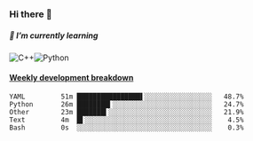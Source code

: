### Hi there 👋

##### 🌱 I’m currently learning

![C++](https://img.shields.io/badge/-C++-00599C?style=flat-square&logo=c)![Python](https://img.shields.io/badge/-Python-black?style=flat-square&logo=Python)


<!-- waka-box start -->
#### <a href="https://gist.github.com/bf274261b4c8553e17fc709dfc3cfa97" target="_blank">Weekly development breakdown</a>
```text
YAML    	 51m ████████████████▌░░░░░░░░░░░░░░░░░   48.7% 
Python  	 26m ████████▍░░░░░░░░░░░░░░░░░░░░░░░░░   24.7% 
Other   	 23m ███████▍░░░░░░░░░░░░░░░░░░░░░░░░░░   21.9% 
Text    	 4m  █▌░░░░░░░░░░░░░░░░░░░░░░░░░░░░░░░░    4.5% 
Bash    	 0s  ░░░░░░░░░░░░░░░░░░░░░░░░░░░░░░░░░░    0.3% 
```
<!-- Powered by https://github.com/YouEclipse/waka-box-go . -->
<!-- waka-box end -->



<!--
**KomoreKalu/KomoreKalu** is a ✨ _special_ ✨ repository because its `README.md` (this file) appears on your GitHub profile.

Here are some ideas to get you started:

- 🔭 I’m currently working on ...
- 🌱 I’m currently learning ...
- 👯 I’m looking to collaborate on ...
- 🤔 I’m looking for help with ...
- 💬 Ask me about ...
- 📫 How to reach me: ...
- 😄 Pronouns: ...
- ⚡ Fun fact: ...
-->
